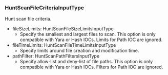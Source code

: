 ### HuntScanFileCriteriaInputType
Hunt scan file criteria.

- fileSizeLimits: HuntScanFileSizeLimitsInputType
  - Specify the smallest and largest files to scan. This option is only
  compatible with Yara or Hash IOCs. Limits for Path IOC are
  ignored.
- fileTimeLimits: HuntScanFileTimeLimitsInputType
  - Specify limits around file creation and modification time.
- pathFilter: HuntScanPathFiltersInputType
  - Specify allow-list and deny-list of file paths. This option is only
  compatible with Yara or Hash IOCs. Filters for Path IOC are
  ignored.
